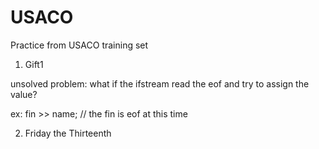 # USACO
Practice from USACO training set

1. Gift1 

unsolved problem: what if the ifstream read the eof and try to assign the value?

ex: fin >> name; // the fin is eof at this time

2. Friday the Thirteenth

